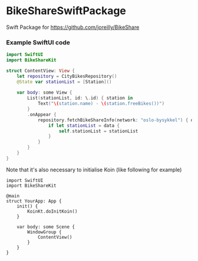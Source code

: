 # BikeShareSwiftPackage

Swift Package for https://github.com/joreilly/BikeShare


### Example SwiftUI code

```swift
import SwiftUI
import BikeShareKit

struct ContentView: View {
    let repository = CityBikesRepository()
    @State var stationList = [Station]()
    
    var body: some View {
        List(stationList, id: \.id) { station in
            Text("\(station.name) - \(station.freeBikes())")
        }
        .onAppear {
            repository.fetchBikeShareInfo(network: "oslo-bysykkel") { data, error in
                if let stationList = data {
                    self.stationList = stationList
                }
            }
        }
    }
}
```

Note that it's also necessary to initialise Koin (like following for example)

```
import SwiftUI
import BikeShareKit

@main
struct YourApp: App {
    init() {
        KoinKt.doInitKoin()
    }
    
    var body: some Scene {
        WindowGroup {
            ContentView()
        }
    }
}
```
